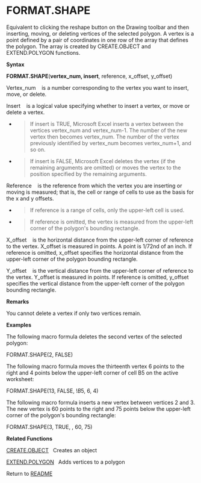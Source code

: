 # FORMAT.SHAPE

Equivalent to clicking the reshape button on the Drawing toolbar and
then inserting, moving, or deleting vertices of the selected polygon. A
vertex is a point defined by a pair of coordinates in one row of the
array that defines the polygon. The array is created by CREATE.OBJECT
and EXTEND.POLYGON functions.

**Syntax**

**FORMAT.SHAPE**(**vertex\_num, insert**, reference, x\_offset,
y\_offset)

Vertex\_num&nbsp;&nbsp;&nbsp;&nbsp;is a number corresponding to the
vertex you want to insert, move, or delete.

Insert&nbsp;&nbsp;&nbsp;&nbsp;is a logical value specifying whether to
insert a vertex, or move or delete a vertex.

  - > If insert is TRUE, Microsoft Excel inserts a vertex between the
    > vertices vertex\_num and vertex\_num-1. The number of the new
    > vertex then becomes vertex\_num. The number of the vertex
    > previously identified by vertex\_num becomes vertex\_num+1, and so
    > on.

  - > If insert is FALSE, Microsoft Excel deletes the vertex (if the
    > remaining arguments are omitted) or moves the vertex to the
    > position specified by the remaining arguments.


Reference&nbsp;&nbsp;&nbsp;&nbsp;is the reference from which the vertex
you are inserting or moving is measured; that is, the cell or range of
cells to use as the basis for the x and y offsets.

  - > If reference is a range of cells, only the upper-left cell is
    > used.

  - > If reference is omitted, the vertex is measured from the
    > upper-left corner of the polygon's bounding rectangle.


X\_offset&nbsp;&nbsp;&nbsp;&nbsp;is the horizontal distance from the
upper-left corner of reference to the vertex. X\_offset is measured in
points. A point is 1/72nd of an inch. If reference is omitted, x\_offset
specifies the horizontal distance from the upper-left corner of the
polygon bounding rectangle.

Y\_offset&nbsp;&nbsp;&nbsp;&nbsp;is the vertical distance from the
upper-left corner of reference to the vertex. Y\_offset is measured in
points. If reference is omitted, y\_offset specifies the vertical
distance from the upper-left corner of the polygon bounding rectangle.

**Remarks**

You cannot delete a vertex if only two vertices remain.

**Examples**

The following macro formula deletes the second vertex of the selected
polygon:

FORMAT.SHAPE(2, FALSE)

The following macro formula moves the thirteenth vertex 6 points to the
right and 4 points below the upper-left corner of cell B5 on the active
worksheet:

FORMAT.SHAPE(13, FALSE, \!$B$5, 6, 4)

The following macro formula inserts a new vertex between vertices 2 and
3. The new vertex is 60 points to the right and 75 points below the
upper-left corner of the polygon's bounding rectangle:

FORMAT.SHAPE(3, TRUE, , 60, 75)

**Related Functions**

[CREATE.OBJECT](CREATE.OBJECT.md)&nbsp;&nbsp;&nbsp;Creates an object

[EXTEND.POLYGON](EXTEND.POLYGON.md)&nbsp;&nbsp;&nbsp;Adds vertices to a polygon



Return to [README](README.md#F)

